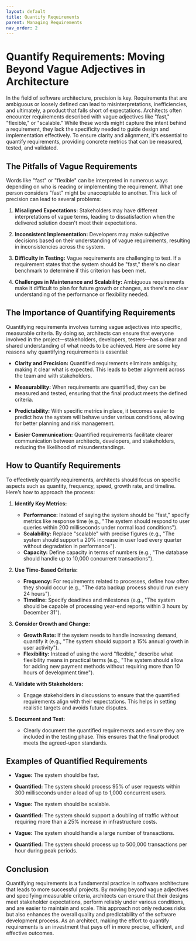 ```yaml
---
layout: default
title: Quantify Requirements
parent: Managing Requirements
nav_order: 2
---
```

# Quantify Requirements: Moving Beyond Vague Adjectives in Architecture

In the field of software architecture, precision is key. Requirements that are ambiguous or loosely defined can lead to misinterpretations, inefficiencies, and ultimately, a product that falls short of expectations. Architects often encounter requirements described with vague adjectives like "fast," "flexible," or "scalable." While these words might capture the intent behind a requirement, they lack the specificity needed to guide design and implementation effectively. To ensure clarity and alignment, it's essential to quantify requirements, providing concrete metrics that can be measured, tested, and validated.

## The Pitfalls of Vague Requirements

Words like "fast" or "flexible" can be interpreted in numerous ways depending on who is reading or implementing the requirement. What one person considers "fast" might be unacceptable to another. This lack of precision can lead to several problems:

1. **Misaligned Expectations:** Stakeholders may have different interpretations of vague terms, leading to dissatisfaction when the delivered solution doesn't meet their expectations.
   
2. **Inconsistent Implementation:** Developers may make subjective decisions based on their understanding of vague requirements, resulting in inconsistencies across the system.

3. **Difficulty in Testing:** Vague requirements are challenging to test. If a requirement states that the system should be "fast," there's no clear benchmark to determine if this criterion has been met.

4. **Challenges in Maintenance and Scalability:** Ambiguous requirements make it difficult to plan for future growth or changes, as there's no clear understanding of the performance or flexibility needed.

## The Importance of Quantifying Requirements

Quantifying requirements involves turning vague adjectives into specific, measurable criteria. By doing so, architects can ensure that everyone involved in the project—stakeholders, developers, testers—has a clear and shared understanding of what needs to be achieved. Here are some key reasons why quantifying requirements is essential:

- **Clarity and Precision:** Quantified requirements eliminate ambiguity, making it clear what is expected. This leads to better alignment across the team and with stakeholders.
  
- **Measurability:** When requirements are quantified, they can be measured and tested, ensuring that the final product meets the defined criteria.

- **Predictability:** With specific metrics in place, it becomes easier to predict how the system will behave under various conditions, allowing for better planning and risk management.

- **Easier Communication:** Quantified requirements facilitate clearer communication between architects, developers, and stakeholders, reducing the likelihood of misunderstandings.

## How to Quantify Requirements

To effectively quantify requirements, architects should focus on specific aspects such as quantity, frequency, speed, growth rate, and timeline. Here’s how to approach the process:

1. **Identify Key Metrics:**
   - **Performance:** Instead of saying the system should be "fast," specify metrics like response time (e.g., "The system should respond to user queries within 200 milliseconds under normal load conditions").
   - **Scalability:** Replace "scalable" with precise figures (e.g., "The system should support a 20% increase in user load every quarter without degradation in performance").
   - **Capacity:** Define capacity in terms of numbers (e.g., "The database should handle up to 10,000 concurrent transactions").

2. **Use Time-Based Criteria:**
   - **Frequency:** For requirements related to processes, define how often they should occur (e.g., "The data backup process should run every 24 hours").
   - **Timeline:** Specify deadlines and milestones (e.g., "The system should be capable of processing year-end reports within 3 hours by December 31").

3. **Consider Growth and Change:**
   - **Growth Rate:** If the system needs to handle increasing demand, quantify it (e.g., "The system should support a 15% annual growth in user activity").
   - **Flexibility:** Instead of using the word "flexible," describe what flexibility means in practical terms (e.g., "The system should allow for adding new payment methods without requiring more than 10 hours of development time").

4. **Validate with Stakeholders:**
   - Engage stakeholders in discussions to ensure that the quantified requirements align with their expectations. This helps in setting realistic targets and avoids future disputes.

5. **Document and Test:**
   - Clearly document the quantified requirements and ensure they are included in the testing phase. This ensures that the final product meets the agreed-upon standards.

## Examples of Quantified Requirements

- **Vague:** The system should be fast.
- **Quantified:** The system should process 95% of user requests within 300 milliseconds under a load of up to 1,000 concurrent users.

- **Vague:** The system should be scalable.
- **Quantified:** The system should support a doubling of traffic without requiring more than a 25% increase in infrastructure costs.

- **Vague:** The system should handle a large number of transactions.
- **Quantified:** The system should process up to 500,000 transactions per hour during peak periods.

## Conclusion

Quantifying requirements is a fundamental practice in software architecture that leads to more successful projects. By moving beyond vague adjectives and specifying measurable criteria, architects can ensure that their designs meet stakeholder expectations, perform reliably under various conditions, and are easier to maintain and scale. This approach not only reduces risks but also enhances the overall quality and predictability of the software development process. As an architect, making the effort to quantify requirements is an investment that pays off in more precise, efficient, and effective outcomes.